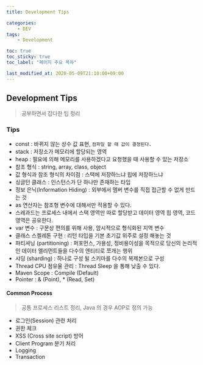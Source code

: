 ```yaml
---
title: Development Tips

categories:
    - DEV
tags:
    - Development

toc: true
toc_sticky: true
toc_label: "페이지 주요 목차"

last_modified_at: 2020-05-09T21:10:00+09:00
---
```


## Development Tips ##

> 공부하면서 잡다한 팁 정리

### Tips ####

* const : 바뀌지 않는 상수 값 표현, `컴파일 할 때 값이 결정된다.`
* stack : 저장소가 메모리에 할당되는 영역
* heap : 필요에 의해 메모리를 사용하겠다고 요청했을 때 사용할 수 있는 저장소
* 참조 형식 : string, array, class, object
* 값 형식과 참조 형식의 차이점 : 스택에 저장하느냐 힙에 저장하느냐
* 싱글턴 클래스 : 인스턴스가 단 하나만 존재하는 타입
* 정보 은닉(Information Hiding) : 외부에서 멤버 변수를 직접 접근할 수 없게 만드는 것
* as 연산자는 참조형 변수에 대해서만 적용할 수 있다.
* 스레과드는 프로세스 내에서 스택 영역만 따로 할당받고 데이터 영역 힙 영역, 코드 영역은 공유한다.
* var 변수 : 구문상 편의를 위해 사용, 암시적으로 형식화된 지역 변수
* 클래스 스켈레톤 구현 : 리턴 타입을 기본 초기값 위주로 설정 해놓는 것
* 파티셔닝 (partitioning) : 퍼포먼스, 가용성, 정비용이성을 목적으로 당신의 논리적인 데이터 엘리먼트들을 다수의 엔티티로 쪼개는 행위
* 샤딩 (sharding) : 하나로 구성 될 스키마를 다수의 복제본으로 구성
* Thread CPU 점유율 관리 : Thread Sleep 을 통해 낮출 수 있다.
* Maven Scope : Compile (Default)
* Pointer : & (Point), * (Read, Set)

#### Common Process ####

> 공통 프로세스 리스트 정리, Java 의 경우 AOP로 정의 가능

* 로그인(Session) 관련 처리
* 권한 체크
* XSS (Cross site script) 방어
* Client Program 분기 처리
* Logging
* Transaction
